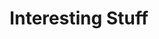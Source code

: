 ---
layout: page
title: "Interesting Stuff"
permalink: /interesting_stuff/
theme: jekyll-theme-merlot
---